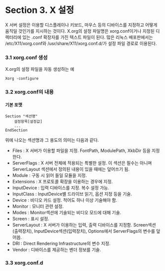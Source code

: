 # Section 3. X 설정

X 서버 설정은 이용할 디스플레이나 키보드, 마우스 등의 디바이스를 지정하고 어떻게 움직일 것인가를 지시하는 것이다. X.org의 설정 파일명은 xorg.conf이거나 지정된 디렉터리에 있는 .conf 확장자를 가진 텍스트 파일이 된다. 많은 리눅스 배포판에서는 /etc/X11/xorg.conf와 /usr/share/X11/xorg.conf.d/가 설정 파일 경로로 이용된다.

### 3.1 xorg.conf 생성

X.org의 설정 파일을 자동 생성하는 예

```
Xorg -configure
```

### 3.2 xorg.conf의 내용

#### 기본 포맷

```
Section "섹션명"
    설정항목[설정값]
    ...
EndSection
```

위에 나오는 섹션명과 그 용도의 의미는 다음과 같다.

* Files : X 서버가 이용할 파일을 지정. FontPath, ModulePath, XkbDir 등을 지정한다.
* ServerFlags : X 서버 전체에 적용되는 특별한 설정. 이 섹션은 필수는 아니며 ServerLayout 섹션에서 정의된 내용이 있을 때에는 덮어쓰기 됨.
* Module : 구동 시 읽어 들일 모듈을 지정.
* Extensions : X 프로토콜 확장을 이용하는 경우에 지정.
* InputDevice : 입력 디바이스를 지정. 복수 설정 가능.
* InputClass : InputDevice별 드라이브 읽기, 옵션 지정 등을 기술.
* Device : 비디오 카드 설정. 적어도 하나 이상 기술해야 함.
* Monitor : 모니터 관련 설정.
* Modes : Monitor섹션에 기술되는 비디오 모드에 대해 기술.
* Screen : 표시 설정.
* ServerLayout : X 서버가 이용하는 입력, 출력 디바이스를 지정함. Screen섹션\(출력장치\), InputDevice섹션\(입력장치\), Options에서 ServerFlags의 변수를 덮어씀.
* DRI : Direct Rendering Infrastructure의 변수 지정.
* Vendor : 디바이스를 제공하는 벤더 정보를 기술.

### 3.3 xorg.conf.d



